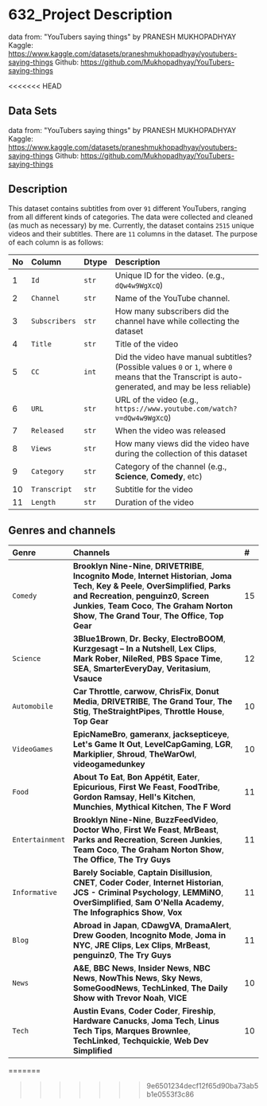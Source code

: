 # 632_Project Description

data from: "YouTubers saying things" by PRANESH MUKHOPADHYAY 
Kaggle:  https://www.kaggle.com/datasets/praneshmukhopadhyay/youtubers-saying-things
Github:  https://github.com/Mukhopadhyay/YouTubers-saying-things

<<<<<<< HEAD
## Data Sets
data from: "YouTubers saying things" by PRANESH MUKHOPADHYAY 
Kaggle: https://www.kaggle.com/datasets/praneshmukhopadhyay/youtubers-saying-things 
Github: https://github.com/Mukhopadhyay/YouTubers-saying-things

## Description
This dataset contains subtitles from over `91` different YouTubers, ranging from all different kinds of categories. The data were collected and cleaned (as much as necessary) by me. Currently, the dataset contains `2515` unique videos and their subtitles. There are `11` columns in the dataset. The purpose of each column is as follows:

|**No**|**Column**|**Dtype**|**Description**|
|:-----|:---------|:--------|:--------------|
|1|`Id`|`str`|Unique ID for the video. (e.g., `dQw4w9WgXcQ`)|
|2|`Channel`|`str`|Name of the YouTube channel.|
|3|`Subscribers`|`str`|How many subscribers did the channel have while collecting the dataset|
|4|`Title`|`str`|Title of the video|
|5|`CC`|`int`|Did the video have manual subtitles? (Possible values `0` or `1`, where `0` means that the Transcript is auto-generated, and may be less reliable)|
|6|`URL`|`str`|URL of the video (e.g., `https://www.youtube.com/watch?v=dQw4w9WgXcQ`)|
|7|`Released`|`str`|When the video was released|
|8|`Views`|`str`|How many views did the video have during the collection of this dataset|
|9|`Category`|`str`|Category of the channel (e.g., **Science**, **Comedy**, etc)|
|10|`Transcript`|`str`|Subtitle for the video|
|11|`Length`|`str`|Duration of the video|

## Genres and channels

|**Genre**|**Channels**| **#** |
|:--------|:-----------|:------|
|`Comedy`|**Brooklyn Nine-Nine**, **DRIVETRIBE**, **Incognito Mode**, **Internet Historian**, **Joma Tech**, **Key & Peele**, **OverSimplified**, **Parks and Recreation**, **penguinz0**, **Screen Junkies**, **Team Coco**, **The Graham Norton Show**, **The Grand Tour**, **The Office**, **Top Gear**|15|
|`Science`|**3Blue1Brown**, **Dr. Becky**, **ElectroBOOM**, **Kurzgesagt – In a Nutshell**, **Lex Clips**, **Mark Rober**, **NileRed**, **PBS Space Time**, **SEA**, **SmarterEveryDay**, **Veritasium**, **Vsauce**|12|
|`Automobile`|**Car Throttle**, **carwow**, **ChrisFix**, **Donut Media**, **DRIVETRIBE**, **The Grand Tour**, **The Stig**, **TheStraightPipes**, **Throttle House**, **Top Gear**|10|
|`VideoGames`|**EpicNameBro**, **gameranx**, **jacksepticeye**, **Let's Game It Out**, **LevelCapGaming**, **LGR**, **Markiplier**, **Shroud**, **TheWarOwl**, **videogamedunkey**|10|
|`Food`|**About To Eat**, **Bon Appétit**, **Eater**, **Epicurious**, **First We Feast**, **FoodTribe**, **Gordon Ramsay**, **Hell's Kitchen**, **Munchies**, **Mythical Kitchen**, **The F Word**|11|
|`Entertainment`|**Brooklyn Nine-Nine**, **BuzzFeedVideo**, **Doctor Who**, **First We Feast**, **MrBeast**, **Parks and Recreation**, **Screen Junkies**, **Team Coco**, **The Graham Norton Show**, **The Office**, **The Try Guys**|11|
|`Informative`|**Barely Sociable**, **Captain Disillusion**, **CNET**, **Coder Coder**, **Internet Historian**, **JCS - Criminal Psychology**, **LEMMiNO**, **OverSimplified**, **Sam O'Nella Academy**, **The Infographics Show**, **Vox**|11|
|`Blog`|**Abroad in Japan**, **CDawgVA**, **DramaAlert**, **Drew Gooden**, **Incognito Mode**, **Joma in NYC**, **JRE Clips**, **Lex Clips**, **MrBeast**, **penguinz0**, **The Try Guys**|11|
|`News`|**A&E**, **BBC News**, **Insider News**, **NBC News**, **NowThis News**, **Sky News**, **SomeGoodNews**, **TechLinked**, **The Daily Show with Trevor Noah**, **VICE**|10|
|`Tech`|**Austin Evans**, **Coder Coder**, **Fireship**, **Hardware Canucks**, **Joma Tech**, **Linus Tech Tips**, **Marques Brownlee**, **TechLinked**, **Techquickie**, **Web Dev Simplified**|10|



=======
>>>>>>> 9e6501234decf12f65d90ba73ab5b1e0553f3c86
